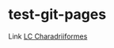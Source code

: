 # test-git-pages

Link [LC Charadriiformes](https://biancrib.github.io/test-git-pages/lc_charadriiformes_test.html)
